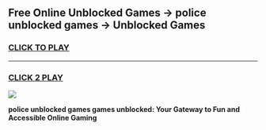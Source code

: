 
## Free Online Unblocked Games → police unblocked games → Unblocked Games
<h3>
<a href="https://premium.freeplayer.one?title=police_unblocked_games&ref=21F">CLICK TO PLAY</a></h3>
<hr>

<h3>
<a href="https://premium.freeplayer.one?title=police_unblocked_games&ref=21F">CLICK 2 PLAY</a>
  
</h3>

<a href="https://premium.freeplayer.one?title=police_unblocked_games&ref=21F/"><img src="https://clearcache.store/games.png"></a>


**police unblocked games games unblocked: Your Gateway to Fun and Accessible Online Gaming**
